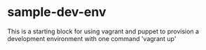 sample-dev-env
==============

This is a starting block for using vagrant and puppet to provision a development environment with one command
'vagrant up'
